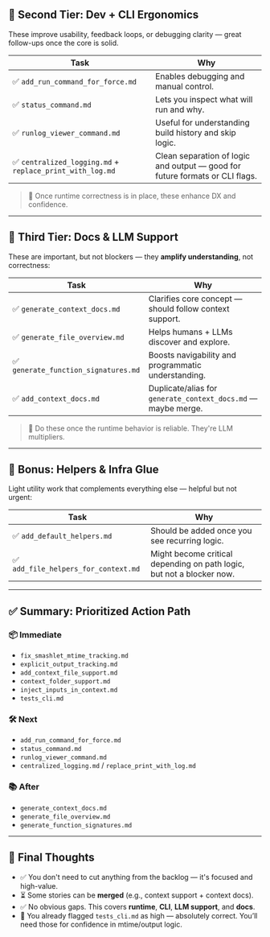 ## 🥈 Second Tier: Dev + CLI Ergonomics

These improve usability, feedback loops, or debugging clarity — great follow-ups once the core is solid.

| Task                                                      | Why                                                                          |
| --------------------------------------------------------- | ---------------------------------------------------------------------------- |
| ✅ `add_run_command_for_force.md`                         | Enables debugging and manual control.                                        |
| ✅ `status_command.md`                                    | Lets you inspect what will run and why.                                      |
| ✅ `runlog_viewer_command.md`                             | Useful for understanding build history and skip logic.                       |
| ✅ `centralized_logging.md` + `replace_print_with_log.md` | Clean separation of logic and output — good for future formats or CLI flags. |

> 🔧 Once runtime correctness is in place, these enhance DX and confidence.

---

## 🧠 Third Tier: Docs & LLM Support

These are important, but not blockers — they **amplify understanding**, not correctness:

| Task                                 | Why                                                           |
| ------------------------------------ | ------------------------------------------------------------- |
| ✅ `generate_context_docs.md`        | Clarifies core concept — should follow context support.       |
| ✅ `generate_file_overview.md`       | Helps humans + LLMs discover and explore.                     |
| ✅ `generate_function_signatures.md` | Boosts navigability and programmatic understanding.           |
| ✅ `add_context_docs.md`             | Duplicate/alias for `generate_context_docs.md` — maybe merge. |

> 🧠 Do these once the runtime behavior is reliable. They're LLM multipliers.

---

## 🧪 Bonus: Helpers & Infra Glue

Light utility work that complements everything else — helpful but not urgent:

| Task                                 | Why                                                                   |
| ------------------------------------ | --------------------------------------------------------------------- |
| ✅ `add_default_helpers.md`          | Should be added once you see recurring logic.                         |
| ✅ `add_file_helpers_for_context.md` | Might become critical depending on path logic, but not a blocker now. |

---

## ✅ Summary: Prioritized Action Path

### 📦 Immediate

- `fix_smashlet_mtime_tracking.md`
- `explicit_output_tracking.md`
- `add_context_file_support.md`
- `context_folder_support.md`
- `inject_inputs_in_context.md`
- `tests_cli.md`

### 🛠️ Next

- `add_run_command_for_force.md`
- `status_command.md`
- `runlog_viewer_command.md`
- `centralized_logging.md` / `replace_print_with_log.md`

### 📚 After

- `generate_context_docs.md`
- `generate_file_overview.md`
- `generate_function_signatures.md`

---

## 🎯 Final Thoughts

- ✅ You don't need to cut anything from the backlog — it's focused and high-value.
- ⏳ Some stories can be **merged** (e.g., context support + context docs).
- ✅ No obvious gaps. This covers **runtime**, **CLI**, **LLM support**, and **docs**.
- 🧪 You already flagged `tests_cli.md` as high — absolutely correct. You’ll need those for confidence in mtime/output logic.
